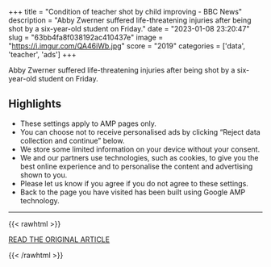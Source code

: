 +++
title = "Condition of teacher shot by child improving - BBC News"
description = "Abby Zwerner suffered life-threatening injuries after being shot by a six-year-old student on Friday."
date = "2023-01-08 23:20:47"
slug = "63bb4fa8f038192ac410437e"
image = "https://i.imgur.com/QA46iWb.jpg"
score = "2019"
categories = ['data', 'teacher', 'ads']
+++

Abby Zwerner suffered life-threatening injuries after being shot by a six-year-old student on Friday.

## Highlights

- These settings apply to AMP pages only.
- You can choose not to receive personalised ads by clicking “Reject data collection and continue” below.
- We store some limited information on your device without your consent.
- We and our partners use technologies, such as cookies, to give you the best online experience and to personalise the content and advertising shown to you.
- Please let us know if you agree if you do not agree to these settings.
- Back to the page you have visited has been built using Google AMP technology.

---

{{< rawhtml >}}
  <p class="article-category">
    <a target="_blank" href="https://www.bbc.com/news/world-us-canada-64200873.amp">READ THE ORIGINAL ARTICLE</a>
  </p>
{{< /rawhtml >}}
